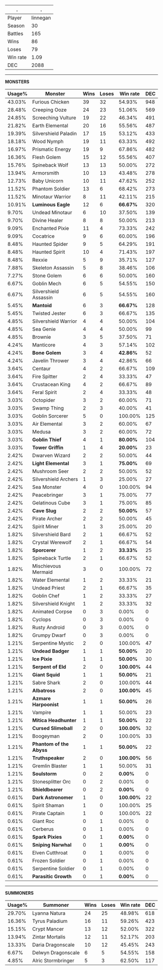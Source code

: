.|.
|-|-
Player|linnegan
Season|30
Battles|165
Wins|86
Loses|79
Win rate|1.09
DEC|2088

---
**MONSTERS**

Usage%|Monster|Wins|Loses|Win rate|DEC|
-|-|-|-|-|-|
43.03%|Furious Chicken|39|32|54.93%|948|
28.48%|Creeping Ooze|24|23|51.06%|569|
24.85%|Screeching Vulture|19|22|46.34%|491|
21.82%|Earth Elemental|20|16|55.56%|487|
19.39%|Silvershield Paladin|17|15|53.12%|433|
18.18%|Wood Nymph|19|11|63.33%|492|
16.97%|Prismatic Energy|19|9|67.86%|482|
16.36%|Flesh Golem|15|12|55.56%|407|
15.76%|Spineback Wolf|13|13|50.00%|272|
13.94%|Armorsmith|10|13|43.48%|278|
12.73%|Baby Unicorn|10|11|47.62%|252|
11.52%|Phantom Soldier|13|6|68.42%|273|
11.52%|Minotaur Warrior|8|11|42.11%|215|
10.91%|**Luminous Eagle**|12|6|**66.67%**|320|
9.70%|Undead Minotaur|6|10|37.50%|139|
9.70%|Divine Healer|8|8|50.00%|213|
9.09%|Enchanted Pixie|11|4|73.33%|242|
9.09%|Cocatrice|9|6|60.00%|196|
8.48%|Haunted Spider|9|5|64.29%|191|
8.48%|Haunted Spirit|10|4|71.43%|197|
8.48%|Rexxie|5|9|35.71%|127|
7.88%|Skeleton Assassin|5|8|38.46%|106|
7.27%|Stone Golem|6|6|50.00%|160|
6.67%|Goblin Mech|6|5|54.55%|150|
6.67%|Silvershield Assassin|6|5|54.55%|160|
5.45%|**Mantoid**|6|3|**66.67%**|128|
5.45%|Twisted Jester|6|3|66.67%|135|
4.85%|Silvershield Warrior|4|4|50.00%|104|
4.85%|Sea Genie|4|4|50.00%|99|
4.85%|Brownie|3|5|37.50%|71|
4.24%|Manticore|4|3|57.14%|102|
4.24%|**Bone Golem**|3|4|**42.86%**|52|
4.24%|Javelin Thrower|3|4|42.86%|66|
3.64%|Centaur|4|2|66.67%|109|
3.64%|Fire Spitter|2|4|33.33%|47|
3.64%|Crustacean King|4|2|66.67%|89|
3.64%|Feral Spirit|2|4|33.33%|48|
3.03%|Octopider|3|2|60.00%|71|
3.03%|Swamp Thing|2|3|40.00%|41|
3.03%|Goblin Sorcerer|5|0|100.00%|125|
3.03%|Air Elemental|3|2|60.00%|67|
3.03%|Medusa|3|2|60.00%|72|
3.03%|**Goblin Thief**|4|1|**80.00%**|104|
3.03%|**Tower Griffin**|1|4|**20.00%**|23|
2.42%|Dwarven Wizard|2|2|50.00%|44|
2.42%|**Light Elemental**|3|1|**75.00%**|69|
2.42%|Mushroom Seer|2|2|50.00%|52|
2.42%|Silvershield Archers|1|3|25.00%|27|
2.42%|Sea Monster|4|0|100.00%|94|
2.42%|Peacebringer|3|1|75.00%|77|
2.42%|Gelatinous Cube|3|1|75.00%|85|
2.42%|**Cave Slug**|2|2|**50.00%**|57|
2.42%|Pirate Archer|2|2|50.00%|45|
2.42%|Spirit Miner|1|3|25.00%|20|
1.82%|Silvershield Bard|2|1|66.67%|52|
1.82%|Crystal Werewolf|2|1|66.67%|54|
1.82%|**Sporcerer**|1|2|**33.33%**|25|
1.82%|Spineback Turtle|2|1|66.67%|52|
1.82%|Mischievous Mermaid|3|0|100.00%|72|
1.82%|Water Elemental|1|2|33.33%|21|
1.82%|Undead Priest|2|1|66.67%|35|
1.82%|Goblin Chef|1|2|33.33%|27|
1.82%|Silvershield Knight|1|2|33.33%|32|
1.82%|Animated Corpse|0|3|0.00%|0|
1.82%|Cyclops|0|3|0.00%|0|
1.82%|Rusty Android|0|3|0.00%|0|
1.82%|Grumpy Dwarf|0|3|0.00%|0|
1.21%|Serpentine Mystic|2|0|100.00%|47|
1.21%|**Undead Badger**|1|1|**50.00%**|20|
1.21%|**Ice Pixie**|1|1|**50.00%**|30|
1.21%|**Serpent of Eld**|2|0|**100.00%**|44|
1.21%|**Giant Squid**|1|1|**50.00%**|21|
1.21%|Sabre Shark|2|0|100.00%|44|
1.21%|**Albatross**|2|0|**100.00%**|45|
1.21%|**Azmare Harpoonist**|1|1|**50.00%**|26|
1.21%|Vampire|1|1|50.00%|23|
1.21%|**Mitica Headhunter**|1|1|**50.00%**|22|
1.21%|**Cursed Slimeball**|2|0|**100.00%**|32|
1.21%|Boogeyman|2|0|100.00%|33|
1.21%|**Phantom of the Abyss**|1|1|**50.00%**|22|
1.21%|**Truthspeaker**|2|0|**100.00%**|56|
1.21%|Gremlin Blaster|1|1|50.00%|31|
1.21%|**Soulstorm**|0|2|**0.00%**|0|
1.21%|Stonesplitter Orc|0|2|0.00%|0|
1.21%|**Shieldbearer**|0|2|**0.00%**|0|
0.61%|**Dark Astronomer**|1|0|**100.00%**|22|
0.61%|Spirit Shaman|1|0|100.00%|25|
0.61%|Pirate Captain|1|0|100.00%|22|
0.61%|Giant Roc|0|1|0.00%|0|
0.61%|Cerberus|0|1|0.00%|0|
0.61%|**Spark Pixies**|0|1|**0.00%**|0|
0.61%|**Sniping Narwhal**|0|1|**0.00%**|0|
0.61%|Elven Cutthroat|0|1|0.00%|0|
0.61%|Frozen Soldier|0|1|0.00%|0|
0.61%|Serpentine Soldier|0|1|0.00%|0|
0.61%|**Parasitic Growth**|0|1|**0.00%**|0|

---
**SUMMONERS**

Usage%|Summoner|Wins|Loses|Win rate|DEC|
-|-|-|-|-|-|
29.70%|Lyanna Natura|24|25|48.98%|618|
16.36%|Tyrus Paladium|16|11|59.26%|423|
15.15%|Crypt Mancer|13|12|52.00%|322|
13.94%|Zintar Mortalis|12|11|52.17%|203|
13.33%|Daria Dragonscale|10|12|45.45%|243|
6.67%|Delwyn Dragonscale|6|5|54.55%|158|
4.85%|Alric Stormbringer|5|3|62.50%|117|
